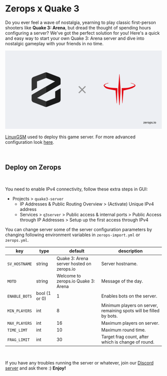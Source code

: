 # Zerops x Quake 3

Do you ever feel a wave of nostalgia, yearning to play classic first-person shooters like **Quake 3: Arena**, but dread the thought of spending hours configuring a server? We've got the perfect solution for you! Here's a quick and easy way to start your own Quake 3: Arena server and dive into nostalgic gameplay with your friends in no time.


![quake](https://github.com/zeropsio/recipe-shared-assets/blob/main/covers/svg/cover-quake.svg)

[LinuxGSM](https://linuxgsm.com/) used to deploy this game server. For more advanced configuration look [here](https://linuxgsm.com/servers/q3server/).

<br/>

## Deploy on Zerops

<br/>

You need to enable IPv4 connectivity, follow these extra steps in GUI:

- Projects > `quake3-server`
    - IP Addresses & Public Routing Overview > (Activate) Unique IPv4 address
    - Services > `q3server` > Public access & internal ports > Public Access through IP Addresses > Setup up the first
      access through IPv4

You can change server some of the server configuration parameters by changing following environment variables in `zerops-import.yml` or `zerops.yml`.

| key           | type          | default                                   | description                                                        |
|---------------|---------------|-------------------------------------------|--------------------------------------------------------------------|
| `SV_HOSTNAME` | string        | Quake 3: Arena server hosted on zerops.io | Server hostname.                                                   |
| `MOTD`        | string        | Welcome to zerops.io Quake 3: Arena       | Message of the day.                                                |
| `ENABLE_BOTS` | bool (1 or 0) | 1                                         | Enables bots on the server.                                        |
| `MIN_PLAYERS` | int           | 8                                         | Minimum players on server, remaining spots will be filled by bots. |
| `MAX_PLAYERS` | int           | 16                                        | Maximum players on server.                                         |
| `TIME_LIMT`   | int           | 10                                        | Maximum round time.                                                |
| `FRAG_LIMIT`  | int           | 30                                        | Target frag count, after which is change of round.                 |

<br/>

If you have any troubles running the server or whatever, join our [Discord server](https://discord.gg/WDvCZ54) and ask there :) **Enjoy!**
